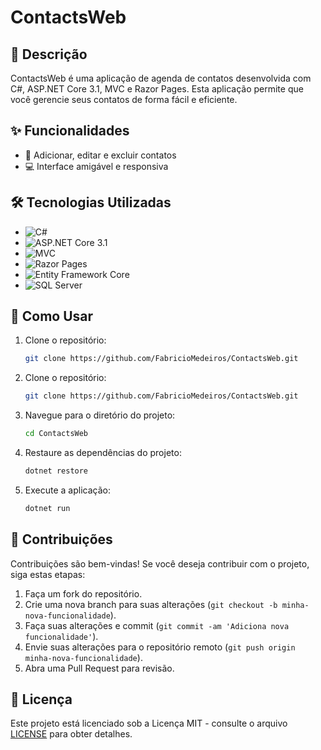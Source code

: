 # ContactsWeb

## 📜 Descrição

ContactsWeb é uma aplicação de agenda de contatos desenvolvida com C#, ASP.NET Core 3.1, MVC e Razor Pages. Esta aplicação permite que você gerencie seus contatos de forma fácil e eficiente.

## ✨ Funcionalidades

- 📇 Adicionar, editar e excluir contatos
- 💻 Interface amigável e responsiva

## 🛠 Tecnologias Utilizadas

- ![C#](https://img.shields.io/badge/C%23-blue)
- ![ASP.NET Core 3.1](https://img.shields.io/badge/ASP.NET%20Core%203.1-blueviolet)
- ![MVC](https://img.shields.io/badge/MVC-Pattern-red)
- ![Razor Pages](https://img.shields.io/badge/Razor%20Pages-3.1-lightgrey)
- ![Entity Framework Core](https://img.shields.io/badge/Entity%20Framework%20Core-3.1-green)
- ![SQL Server](https://img.shields.io/badge/SQL%20Server-CC2927)

## 🚀 Como Usar

1. Clone o repositório:
   ```bash
   git clone https://github.com/FabricioMedeiros/ContactsWeb.git

1. Clone o repositório:
   ```bash
   git clone https://github.com/FabricioMedeiros/ContactsWeb.git

2. Navegue para o diretório do projeto:
   ```bash
   cd ContactsWeb

3. Restaure as dependências do projeto:
   ```bash
   dotnet restore

4. Execute a aplicação:
   ```bash
   dotnet run

## 🤝 Contribuições

Contribuições são bem-vindas! Se você deseja contribuir com o projeto, siga estas etapas:

1. Faça um fork do repositório.
2. Crie uma nova branch para suas alterações (`git checkout -b minha-nova-funcionalidade`).
3. Faça suas alterações e commit (`git commit -am 'Adiciona nova funcionalidade'`).
4. Envie suas alterações para o repositório remoto (`git push origin minha-nova-funcionalidade`).
5. Abra uma Pull Request para revisão.

## 📜 Licença

Este projeto está licenciado sob a Licença MIT - consulte o arquivo [LICENSE](LICENSE) para obter detalhes.


   
   
